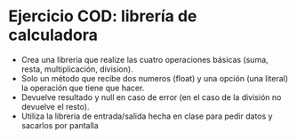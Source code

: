 # Ejercicio COD: librería de calculadora

* Crea una libreria que realize las cuatro operaciones básicas (suma, resta, multiplicación, division).
* Solo un método que recibe dos numeros (float) y una opción (una literal) la operación que tiene que hacer.
* Devuelve resultado y null en caso de error (en el caso de la división no devuelve el resto).
* Utiliza la libreria de entrada/salida hecha en clase para pedir datos y sacarlos por pantalla